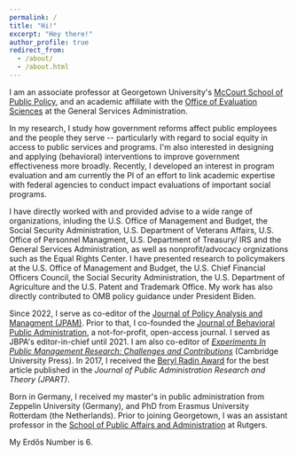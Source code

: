 ```yaml
---
permalink: /
title: "Hi!"
excerpt: "Hey there!"
author_profile: true
redirect_from: 
  - /about/
  - /about.html
---
```


I am an associate professor at Georgetown University's <a href="https://mccourt.georgetown.edu" target="_blank">McCourt School of Public Policy</a>, and an academic affiliate with the <a href="https://oes.gsa.gov" target="_blank">Office of Evaluation Sciences</a> at the General Services Administration.

In my research, I study how government reforms affect public employees and the people they serve -- particularly with regard to social equity in access to public services and programs. I'm also interested in designing and applying (behavioral) interventions to improve government effectiveness more broadly. Recently, I developed an interest in program evaluation and am currently the PI of an effort to link academic expertise with federal agencies to conduct impact evaluations of important social programs.

I have directly worked with and provided advise to a wide range of organizations, inluding the U.S. Office of Management and Budget, the Social Security Administration, U.S. Department of Veterans Affairs, U.S. Office of Personnel Managment, U.S. Department of Treasury/ IRS and the General Services Administration, as well as nonprofit/advocacy orgnizations such as the Equal Rights Center.  I have presented research to policymakers at the U.S. Office of Management and Budget, the U.S. Chief Financial Officers Council, the Social Security Administration, the U.S. Department of Agriculture and the U.S. Patent and Trademark Office.  My work has also directly contributed to OMB policy guidance under President Biden.

Since 2022, I serve as co-editor of the <a href="https://onlinelibrary.wiley.com/journal/15206688" target="_blank">Journal of Policy Analysis and Managment (JPAM)</a>. Prior to that, I co-founded the <a href="http://www.journal-bpa.org" target="_blank">Journal of Behavioral Public Administration</a>, a not-for-profit, open-access journal. I served as JBPA's editor-in-chief until 2021. I am also co-editor of <a href="https://www.cambridge.org/core/books/experiments-in-public-management-research/8DB826A84D228568AAEC69732C72F1EC" target="_blank">*Experiments In Public Management Research: Challenges and Contributions*</a> (Cambridge University Press). In 2017, I received the <a href="http://pmranet.org/awards/" target="_blank">Beryl Radin Award</a> for the best article published in the *Journal of Public Administration Research and Theory (JPART)*. 

Born in Germany, I received my master's in public administration from Zeppelin University (Germany), and PhD from Erasmus University Rotterdam (the Netherlands). Prior to joining Georgetown, I was an assistant professor in the <a href="https://spaa.newark.rutgers.edu" target="_blank">School of Public Affairs and Administration</a> at Rutgers. 

My Erdős Number is 6.
